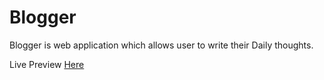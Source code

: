# Blogger

Blogger is web application which allows user to write their Daily thoughts.

Live Preview [Here](https://nick-36.github.io/Blogger/)
